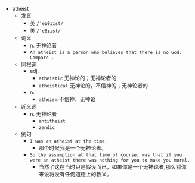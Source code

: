 - atheist
  - 发音
    - 英 `/'eɪθɪɪst/`
    - 美 `/'eθɪɪst/`
  - 词义
    - n. 无神论者
    - `An atheist is a person who believes that there is no God. Compare . `
  - 同根词
    - adj.
      - `atheistic` 无神论的；无神论者的
      - `atheistical` 无神论的，不信神的；无神论者的
    - n.
      - `atheism` 不信神，无神论
  - 近义词
    - n. 无神论者
      - `antitheist`
      - `zendic`
  - 例句
    - `I was an atheist at the time.`
      - 那个时候我是一个无神论者。
    - `So the assumption at that time of course, was that if you were an atheist there was nothing for you to make you moral.`
      - 当然了这在当时只是假设而已，如果你是一个无神论者,那么对你来说将没有任何道德上的教义。

